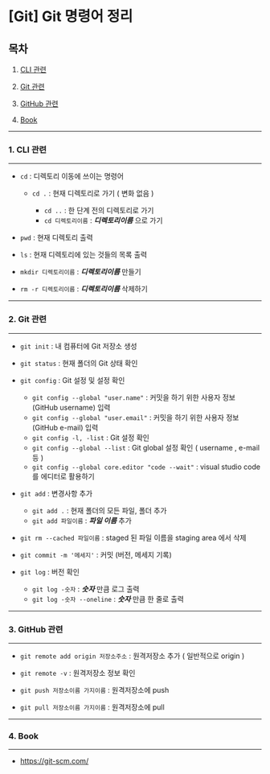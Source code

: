 # [Git] Git 명령어 정리



## 목차



1. [CLI 관련](#1-cli-관련)

2. [Git 관련](#2-git-관련)

3. [GitHub 관련](#3-github-관련)

3. [Book](#4-book)

   

---

### 1. CLI 관련

---



- `cd` : 디렉토리 이동에 쓰이는 명령어

  - `cd .` : 현재 디렉토리로 가기 ( 변화 없음 )

  
    - `cd ..` : 한 단계 전의 디렉토리로 가기
    - `cd 디렉토리이름` : ***디렉토리이름*** 으로 가기
  




- `pwd` : 현재 디렉토리 출력

  

- `ls` : 현재 디렉토리에 있는 것들의 목록 출력

  

- `mkdir 디렉토리이름` : ***디렉토리이름*** 만들기

  

- `rm -r 디렉토리이름` : ***디렉토리이름*** 삭제하기

  

---

### 2. Git 관련

---



- `git init` : 내 컴퓨터에 Git 저장소 생성



- `git status` : 현재 폴더의 Git 상태 확인



- `git config` : Git 설정 및 설정 확인
  - `git config --global "user.name"` : 커밋을 하기 위한 사용자 정보 (GitHub username) 입력
  - `git config --global "user.email"` : 커밋을 하기 위한 사용자 정보 (GitHub e-mail) 입력
  - `git config -l, -list` : Git 설정 확인
  - `git config --global --list` : Git global 설정 확인 ( username , e-mail 등 )
  - `git config --global core.editor "code --wait"` : visual studio code 를 에디터로 활용하기



- `git add` : 변경사항 추가
  - `git add .` : 현재 폴더의 모든 파일, 폴더 추가
  - `git add 파일이름` : ***파일 이름***  추가



- `git rm --cached 파일이름` : staged 된 파일 이름을 staging area 에서 삭제



- `git commit -m '메세지'` : 커밋 (버전, 메세지 기록)



- `git log` : 버전 확인

  - `git log -숫자` : ***숫자*** 만큼 로그 출력
  - `git log -숫자 --oneline` : ***숫자*** 만큼 한 줄로 출력

  

---

### 3. GitHub 관련

---



- `git remote add origin 저장소주소` : 원격저장소 추가 ( 일반적으로 origin )

  

- `git remote -v` : 원격저장소 정보 확인

  

- `git push 저장소이름 가지이름` : 원격저장소에 push

  

- `git pull 저장소이름 가지이름` : 원격저장소에 pull



---

### 4. Book

---



- https://git-scm.com/